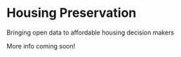 # Housing Preservation

Bringing open data to affordable housing decision makers

More info coming soon!
